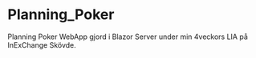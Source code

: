 # Planning_Poker

Planning Poker WebApp gjord i Blazor Server under min 4veckors LIA på InExChange Skövde.
